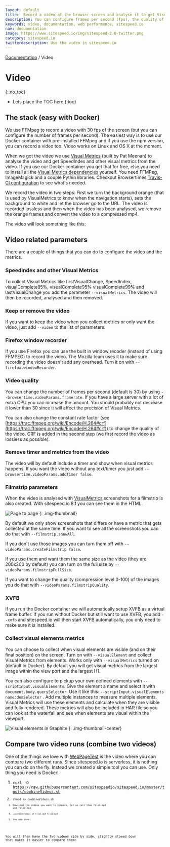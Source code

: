 ```yaml
---
layout: default
title:  Record a video of the browser screen and analyse it to get Visual Metrics.
description: You can configure frames per second (fps), the quality of the video and a couple of more things.
keywords: video, documentation, web performance, sitespeed.io
nav: documentation
image: https://www.sitespeed.io/img/sitespeed-2.0-twitter.png
category: sitespeed.io
twitterdescription: Use the video in sitespeed.io
---
```

[Documentation]({{site.baseurl}}/documentation/sitespeed.io/) / Video

# Video
{:.no_toc}

* Lets place the TOC here
{:toc}

## The stack (easy with Docker)
We use FFMpeg to record a video with 30 fps of the screen (but you can configure the number of frames per second). The easiest way is to use our Docker container with pre-installed FFMpeg and if you use the npm version, you can record a video too. Video works on Linux and OS X at the moment.

When we got the video we use [Visual Metrics](https://github.com/WPO-Foundation/visualmetrics) (built by Pat Meenan) to analyse the video and get SpeedIndex and other visual metrics from the video. If you use our Docker container you get that for free, else you need to install all the [Visual Metrics dependencies](https://github.com/sitespeedio/browsertime/blob/master/.travis.yml) yourself. You need FFMPeg, ImageMagick and a couple Pythin libraries. Checkout Browsertimes [Travis-CI configuration](https://github.com/sitespeedio/browsertime/blob/master/.travis.yml) to see what's needed.

We record the video in two steps: First we turn the background orange (that is used by VisualMetrics to know when the navigation starts), sets the background to white and let the browser go to the URL. The video is recorded lossless and then when the video has been analysed, we remove the orange frames and convert the video to a compressed mp4.

The video will look something like this:

<div class="youtube-player" data-id="djFy0YeQkCM"></div>

## Video related parameters
There are a couple of things that you can do to configure the video and the metrics.

### SpeedIndex and other Visual Metrics
To collect Visual Metrics like firstVisualChange, SpeedIndex, visualComplete85%, visualComplete95% visualComplete99% and lastVisualChange you add the parameter <code>--visualMetrics</code>. The video will then be recorded, analysed and then removed.

### Keep or remove the video
If you want to keep the video when you collect metrics or only want the video, just add <code>--video</code> to the list of parameters.

### Firefox window recorder
If you use Firefox you can use the built in window recoder (instead of using FFMPEG) to record the video. The Mozilla team uses it to make sure recording the video doesn't add any overhead. Turn it on with  <code>--firefox.windowRecorder</code>.

### Video quality
You can change the number of frames per second (default is 30) by using <code>--browsertime.videoParams.framerate</code>. If you have a large server with a lot of extra CPU you can increase the amount. You should probably not decrease it lower than 30 since it will affect the precision of Visual Metrics.

You can also change the constant rate factor (see [https://trac.ffmpeg.org/wiki/Encode/H.264#crf](https://trac.ffmpeg.org/wiki/Encode/H.264#crf)) to change the quality of the video. CRF is added in the second step (we first record the video as lossless as possible).

### Remove timer and metrics from the video
The video will by default include a timer and show when visual metrics happens. If you want the video without any text/timer you just add <code>--browsertime.videoParams.addTimer false</code>.

### Filmstrip parameters
When the video is analysed with [VisualMetrics](https://github.com/WPO-Foundation/visualmetrics) screenshots for
a filmstrip is also created. With sitespeed.io 8.1 you can see them in the HTML.

![Page to page]({{site.baseurl}}/img/filmstrip-multiple-pages.jpg)
{: .img-thumbnail}

By default we only show screenshots that differs or have a metric that gets collected at the same time. If you want to see all the screenshots you can do that with <code>--filmstrip.showAll</code>.

If you don't use those images you can turn them off with <code>--videoParams.createFilmstrip false</code>.

If you use them and want them the same size as the video (they are 200x200 by default) you can turn on the
full size by <code>--videoParams.filmstripFullSize</code>.

If you want to change the quality (compression level 0-100) of the images you do that with <code>--videoParams.filmstripQuality</code>.

### XVFB
If you run the Docker container we will automatically setup XVFB as a virtual frame buffer. If you run without Docker but still want to use XVFB, you add <code>--xvfb</code> and sitespeed.io will then start XVFB automatically, you only need to make sure it is installed.

### Collect visual elements metrics
You can choose to collect when visual elements are visible (and on their final position) on the screen. Turn on with <code>--visualElement</code> and collect Visual Metrics from elements. Works only with <code>--visualMetrics</code> turned on (default in Docker). By default you will get visual metrics from the largest image within the view port and the largest H1. 

You can also configure to pickup your own defined elements with <code>--scriptInput.visualElements</code>. Give the element a name and select it with <code>document.body.querySelector</code>. Use it like this: <code>--scriptInput.visualElements name:domSelector</code> . Add multiple instances to measure multiple elements. Visual Metrics will use these elements and calculate when they are visible and fully rendered. These metrics will also be included in HAR file so you can look at the waterfall and see when elements are visual within the viewport.
 

 ![Visual elements in Graphite]({{site.baseurl}}/img/visual-elements-graphite.png)
{: .img-thumbnail-center}

## Compare two video runs (combine two videos)
One of the things we love with [WebPageTest](https://www.webpagetest.org/) is the video where you can compare two different runs. Since sitespeed.io is serverless, it is nothing you can do on the fly. Instead we created a simple tool you can use. Only thing you need is Docker!

1. <code>curl -O https://raw.githubusercontent.com/sitespeedio/sitespeed.io/master/tools/combineVideos.sh<code>
2. <code>chmod +x combineVideos.sh<code>
3. Download the videos you want to compare, let us call them file1.mp4 and file2.mp4
4. <code>./combineVideos.sh file1.mp4 file2.mp4 </code>
5. You are done!

You will then have the two videos side by side, slightly slowed down that makes it easier to compare them:
<div class="youtube-player" data-id="xH0jRpM2nK8"></div>
